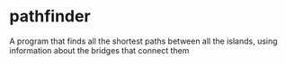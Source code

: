 # pathfinder
A program that finds all the shortest paths between all the islands, using information about the bridges that connect them
